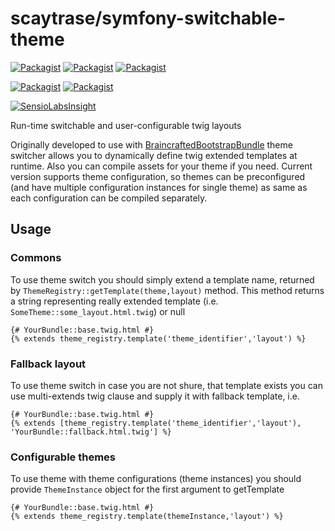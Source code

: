 # scaytrase/symfony-switchable-theme

[![Packagist](https://img.shields.io/packagist/dd/scaytrase/symfony-switchable-theme.svg)]()
[![Packagist](https://img.shields.io/packagist/dm/scaytrase/symfony-switchable-theme.svg)]()
[![Packagist](https://img.shields.io/packagist/dt/scaytrase/symfony-switchable-theme.svg)]()

[![Packagist](https://img.shields.io/packagist/v/scaytrase/symfony-switchable-theme.svg)]()
[![Packagist](https://img.shields.io/packagist/l/scaytrase/symfony-switchable-theme.svg)]()

[![SensioLabsInsight](https://insight.sensiolabs.com/projects/344dac6d-0e27-4b59-84bb-6d0ed28980c0/big.png)](https://insight.sensiolabs.com/projects/344dac6d-0e27-4b59-84bb-6d0ed28980c0)

Run-time switchable and user-configurable twig layouts

Originally developed to use with [BraincraftedBootstrapBundle](http://bootstrap.braincrafted.com/) theme switcher allows you to dynamically define twig extended templates at runtime. Also you can compile assets for your theme if you need.
Current version supports theme configuration, so themes can be preconfigured (and have multiple configuration instances for single theme) as same as each configuration can be compiled separately.

## Usage

### Commons

To use theme switch you should simply extend a template name, returned by ``` ThemeRegistry::getTemplate(theme,layout) ``` method. This method returns a string representing really extended template (i.e. ```SomeTheme::some_layout.html.twig```) or null

```twig
{# YourBundle::base.twig.html #}
{% extends theme_registry.template('theme_identifier','layout') %}
```

### Fallback layout

To use theme switch in case you are not shure, that template exists you can use multi-extends twig clause and supply it with fallback template, i.e.

```twig
{# YourBundle::base.twig.html #}
{% extends [theme_registry.template('theme_identifier','layout'), 'YourBundle::fallback.html.twig'] %}
```

### Configurable themes

To use theme with theme configurations (theme instances) you should provide ```ThemeInstance``` object for the first argument to getTemplate

```twig
{# YourBundle::base.twig.html #}
{% extends theme_registry.template(themeInstance,'layout') %}
```
